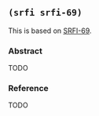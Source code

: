 
## `(srfi srfi-69)`

This is based on [SRFI-69](https://srfi.schemers.org/srfi-69/).

### Abstract

TODO

### Reference

TODO
